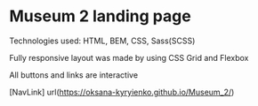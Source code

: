 # Museum 2 landing page
Technologies used: HTML, BEM, CSS, Sass(SCSS) 

Fully responsive layout was made by using CSS Grid and Flexbox

All buttons and links are interactive

[NavLink] url(https://oksana-kyryienko.github.io/Museum_2/)


